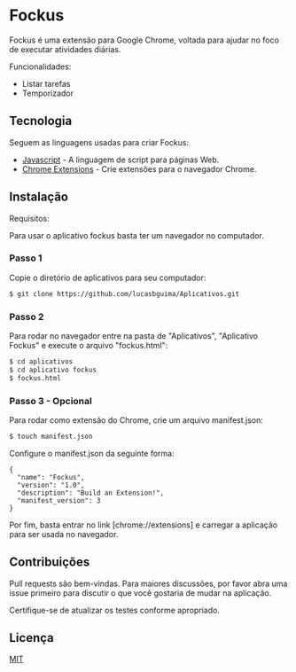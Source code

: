 # Fockus

Fockus é uma extensão para Google Chrome, voltada para ajudar no foco de executar atividades diárias.

Funcionalidades:

- Listar tarefas
- Temporizador

## Tecnologia

Seguem as linguagens usadas para criar Fockus:

- [Javascript](https://developer.mozilla.org/pt-BR/docs/Web/JavaScript) - A linguagem de script para páginas Web.
- [Chrome Extensions](https://developer.chrome.com/docs/extensions/mv3/) - Crie extensões para o navegador Chrome.

## Instalação

Requisitos:

Para usar o aplicativo fockus basta ter um navegador no computador.

### Passo 1

Copie o diretório de aplicativos para seu computador:

```bash
$ git clone https://github.com/lucasbguima/Aplicativos.git
```

### Passo 2

Para rodar no navegador entre na pasta de "Aplicativos", "Aplicativo Fockus" e execute o arquivo "fockus.html":

```bash
$ cd aplicativos
$ cd aplicativo fockus
$ fockus.html
```

### Passo 3 - Opcional

Para rodar como extensão do Chrome, crie um arquivo manifest.json:

```bash
$ touch manifest.json
```

Configure o manifest.json da seguinte forma:

```
{
  "name": "Fockus",
  "version": "1.0",
  "description": "Build an Extension!",
  "manifest_version": 3
}
```

Por fim, basta entrar no link [chrome://extensions] e carregar a aplicação para ser usada no navegador.

## Contribuições
Pull requests são bem-vindas. Para maiores discussões, por favor abra uma issue primeiro para discutir o que você gostaria de mudar na aplicação.

Certifique-se de atualizar os testes conforme apropriado.

## Licença
[MIT](https://choosealicense.com/licenses/mit/)
